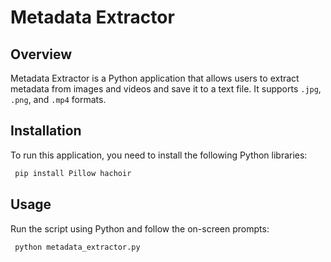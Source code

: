 # Metadata Extractor

## Overview
Metadata Extractor is a Python application that allows users to extract metadata from images and videos and save it to a text file. It supports `.jpg`, `.png`, and `.mp4` formats.

## Installation

To run this application, you need to install the following Python libraries:

```bash
 pip install Pillow hachoir
```
## Usage 
Run the script using Python and follow the on-screen prompts:

```bash
 python metadata_extractor.py
```


